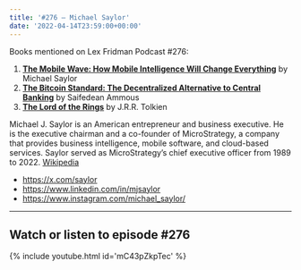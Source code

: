 ```yaml
---
title: '#276 – Michael Saylor'
date: '2022-04-14T23:59:00+00:00'
---
```


Books mentioned on Lex Fridman Podcast #276:

1. <b><a href="https://amzn.to/45LwsLk" target="_blank" rel="sponsored noopener noreferrer">The Mobile Wave: How Mobile Intelligence Will Change Everything</a></b> by Michael Saylor
2. <b><a href="https://amzn.to/3SbsNn8" target="_blank" rel="sponsored noopener noreferrer">The Bitcoin Standard: The Decentralized Alternative to Central Banking</a></b> by Saifedean Ammous
3. <b><a href="https://amzn.to/3SakXdb" target="_blank" rel="sponsored noopener noreferrer">The Lord of the Rings</a></b> by J.R.R. Tolkien

Michael J. Saylor is an American entrepreneur and business executive. He is the executive chairman and a co-founder of MicroStrategy, a company that provides business intelligence, mobile software, and cloud-based services. Saylor served as MicroStrategy’s chief executive officer from 1989 to 2022. <a href="https://en.wikipedia.org/wiki/Michael_J._Saylor" target="_blank">Wikipedia</a>

- <a href="https://x.com/saylor" target="_blank">https://x.com/saylor</a>
- <a href="https://www.linkedin.com/in/mjsaylor" target="_blank">https://www.linkedin.com/in/mjsaylor</a>
- <a href="https://www.instagram.com/michael_saylor/" target="_blank">https://www.instagram.com/michael_saylor/</a>

- - - - - -

## Watch or listen to episode #276

{% include youtube.html id='mC43pZkpTec' %}